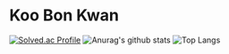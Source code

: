 # Koo Bon Kwan
[![Solved.ac Profile](http://mazassumnida.wtf/api/v2/generate_badge?boj=rnqhscjf3333)](https://solved.ac/rnqhscjf3333/)
![Anurag's github stats](https://github-readme-stats.vercel.app/api?username=rnqhscjf3333&show_icons=true&theme=tokyonight)
![Top Langs](https://github-readme-stats.vercel.app/api/top-langs/?username=rnqhscjf3333&layout=compact&theme=tokyonight)
